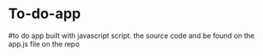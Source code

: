 # To-do-app
#to do app built with javascript script.
the source code and be found on the app.js file on the repo
